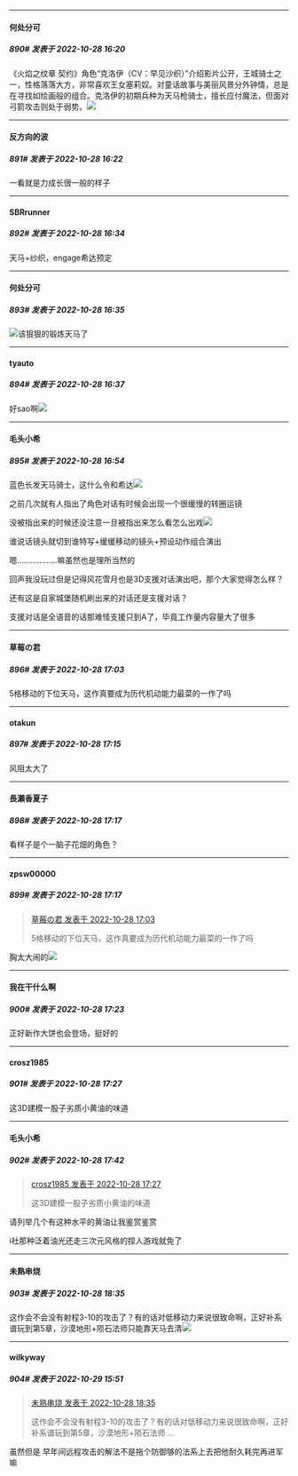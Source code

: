 

*****

####  何处分可  
##### 890#       发表于 2022-10-28 16:20

《火焰之纹章 契约》角色“克洛伊（CV：早见沙织）”介绍影片公开，王城骑士之一，性格落落大方，非常喜欢王女塞莉奴。对童话故事与美丽风景分外钟情，总是在寻找如绘画般的组合。克洛伊的初期兵种为天马枪骑士，擅长应付魔法，但面对弓箭攻击则处于弱势。<img src="https://p.sda1.dev/8/b0978aa5ed0066069ea49094c1e75950/CMP_20221028162000923.jpg" referrerpolicy="no-referrer">

*****

####  反方向的波  
##### 891#       发表于 2022-10-28 16:22

一看就是力成长很一般的样子



*****

####  SBRrunner  
##### 892#       发表于 2022-10-28 16:34

天马+纱织，engage希达预定

*****

####  何处分可  
##### 893#       发表于 2022-10-28 16:35

<img src="https://static.saraba1st.com/image/smiley/face2017/035.png" referrerpolicy="no-referrer">该狠狠的锻炼天马了

*****

####  tyauto  
##### 894#       发表于 2022-10-28 16:37

好sao啊<img src="https://static.saraba1st.com/image/smiley/face2017/065.png" referrerpolicy="no-referrer">



*****

####  毛头小希  
##### 895#       发表于 2022-10-28 16:54

蓝色长发天马骑士，这什么令和希达<img src="https://static.saraba1st.com/image/smiley/face2017/067.png" referrerpolicy="no-referrer">

之前几次就有人指出了角色对话有时候会出现一个很缓慢的转圈运镜

没被指出来的时候还没注意一旦被指出来怎么看怎么出戏<img src="https://static.saraba1st.com/image/smiley/face2017/068.png" referrerpolicy="no-referrer">

谁说话镜头就切到谁特写+缓缓移动的镜头+预设动作组合演出

嗯………………嘛虽然也是理所当然的

回声我没玩过但是记得风花雪月也是3D支援对话演出吧，那个大家觉得怎么样？

还有这是自家城堡随机刷出来的对话还是支援对话？

支援对话是全语音的话那难怪支援只到A了，毕竟工作量内容量大了很多



*****

####  草莓の君  
##### 896#       发表于 2022-10-28 17:03

5格移动的下位天马，这作真要成为历代机动能力最菜的一作了吗



*****

####  otakun  
##### 897#       发表于 2022-10-28 17:15

风阻太大了

*****

####  長瀨香夏子  
##### 898#       发表于 2022-10-28 17:17

看样子是个一脑子花畑的角色？

*****

####  zpsw00000  
##### 899#       发表于 2022-10-28 17:17

<blockquote><a href="httphttps://bbs.saraba1st.com/2b/forum.php?mod=redirect&amp;goto=findpost&amp;pid=58147656&amp;ptid=2092249" target="_blank">草莓の君 发表于 2022-10-28 17:03</a>

5格移动的下位天马，这作真要成为历代机动能力最菜的一作了吗</blockquote>
胸太大闹的<img src="https://static.saraba1st.com/image/smiley/face2017/051.png" referrerpolicy="no-referrer">



*****

####  我在干什么啊  
##### 900#       发表于 2022-10-28 17:23

正好新作大饼也会登场，挺好的



*****

####  crosz1985  
##### 901#       发表于 2022-10-28 17:27

这3D建模一股子劣质小黄油的味道



*****

####  毛头小希  
##### 902#       发表于 2022-10-28 17:42

<blockquote><a href="httphttps://bbs.saraba1st.com/2b/forum.php?mod=redirect&amp;goto=findpost&amp;pid=58148255&amp;ptid=2092249" target="_blank">crosz1985 发表于 2022-10-28 17:27</a>

这3D建模一股子劣质小黄油的味道</blockquote>
请列举几个有这种水平的黄油让我鉴赏鉴赏

i社那种泛着油光还走三次元风格的捏人游戏就免了



*****

####  未熟串烧  
##### 903#       发表于 2022-10-28 18:35

这作会不会没有射程3-10的攻击了？有的话对低移动力来说很致命啊，正好补系谱玩到第5章，沙漠地形+陨石法师只能靠天马去清<img src="https://static.saraba1st.com/image/smiley/face2017/068.png" referrerpolicy="no-referrer">



*****

####  wilkyway  
##### 904#       发表于 2022-10-29 15:51

<blockquote><a href="httphttps://bbs.saraba1st.com/2b/forum.php?mod=redirect&amp;goto=findpost&amp;pid=58149507&amp;ptid=2092249" target="_blank">未熟串烧 发表于 2022-10-28 18:35</a>

这作会不会没有射程3-10的攻击了？有的话对低移动力来说很致命啊，正好补系谱玩到第5章，沙漠地形+陨石法师 ...</blockquote>
虽然但是 早年间远程攻击的解法不是拖个防御够的法系上去把他耐久耗完再进军嘛

